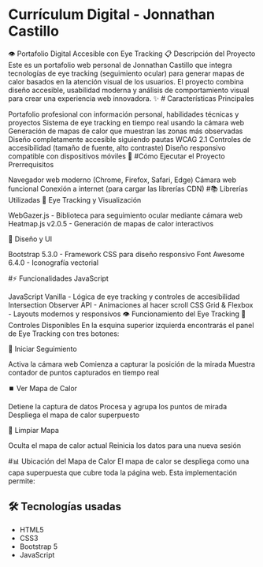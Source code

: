 # Currículum Digital - Jonnathan Castillo

👁️ Portafolio Digital Accesible con Eye Tracking
📋 Descripción del Proyecto
Este es un portafolio web personal de Jonnathan Castillo que integra tecnologías de eye tracking (seguimiento ocular) para generar mapas de calor basados en la atención visual de los usuarios. El proyecto combina diseño accesible, usabilidad moderna y análisis de comportamiento visual para crear una experiencia web innovadora.
✨ # Características Principales

Portafolio profesional con información personal, habilidades técnicas y proyectos
Sistema de eye tracking en tiempo real usando la cámara web
Generación de mapas de calor que muestran las zonas más observadas
Diseño completamente accesible siguiendo pautas WCAG 2.1
Controles de accesibilidad (tamaño de fuente, alto contraste)
Diseño responsivo compatible con dispositivos móviles
🚀 #Cómo Ejecutar el Proyecto
Prerrequisitos

Navegador web moderno (Chrome, Firefox, Safari, Edge)
Cámara web funcional
Conexión a internet (para cargar las librerías CDN)
#📚 Librerías Utilizadas
🎯 Eye Tracking y Visualización

WebGazer.js - Biblioteca para seguimiento ocular mediante cámara web
Heatmap.js v2.0.5 - Generación de mapas de calor interactivos

🎨 Diseño y UI

Bootstrap 5.3.0 - Framework CSS para diseño responsivo
Font Awesome 6.4.0 - Iconografía vectorial

#⚡ Funcionalidades JavaScript

JavaScript Vanilla - Lógica de eye tracking y controles de accesibilidad
Intersection Observer API - Animaciones al hacer scroll
CSS Grid & Flexbox - Layouts modernos y responsivos
👁️ Funcionamiento del Eye Tracking
🔧 Controles Disponibles
En la esquina superior izquierda encontrarás el panel de Eye Tracking con tres botones:

🚀 Iniciar Seguimiento

Activa la cámara web
Comienza a capturar la posición de la mirada
Muestra contador de puntos capturados en tiempo real

⏹️ Ver Mapa de Calor

Detiene la captura de datos
Procesa y agrupa los puntos de mirada
Despliega el mapa de calor superpuesto

🧹 Limpiar Mapa

Oculta el mapa de calor actual
Reinicia los datos para una nueva sesión

#📊 Ubicación del Mapa de Calor
El mapa de calor se despliega como una capa superpuesta que cubre toda la página web. Esta implementación permite:
## 🛠️ Tecnologías usadas
- HTML5
- CSS3
- Bootstrap 5
- JavaScript

